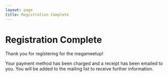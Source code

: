 ```yaml
---
layout: page
title: Registration Complete
---
```

# Registration Complete

Thank you for registering for the megameetup!

Your payment method has been charged and a receipt has been emailed to you. You
will be added to the mailing list to receive further information.
